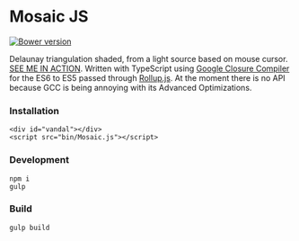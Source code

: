 Mosaic JS
=========
[![Bower version](https://badge.fury.io/bo/mosaic.js.svg)](https://github.com/maraisr/mosaic.js)

Delaunay triangulation shaded, from a light source based on mouse cursor. [SEE ME IN ACTION](http://marais.io). Written with TypeScript using [Google Closure Compiler](https://developers.google.com/closure/compiler/) for the ES6 to ES5 passed through [Rollup.js](http://rollupjs.org/). At the moment there is no API because GCC is being annoying with its Advanced Optimizations.

### Installation
```
<div id="vandal"></div>
<script src="bin/Mosaic.js"></script>
```

### Development
```
npm i
gulp
```

### Build
```
gulp build
```
